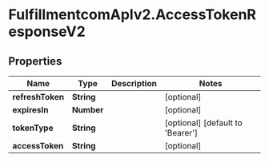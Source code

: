 # FulfillmentcomApIv2.AccessTokenResponseV2

## Properties
Name | Type | Description | Notes
------------ | ------------- | ------------- | -------------
**refreshToken** | **String** |  | [optional] 
**expiresIn** | **Number** |  | [optional] 
**tokenType** | **String** |  | [optional] [default to &#x27;Bearer&#x27;]
**accessToken** | **String** |  | [optional] 
